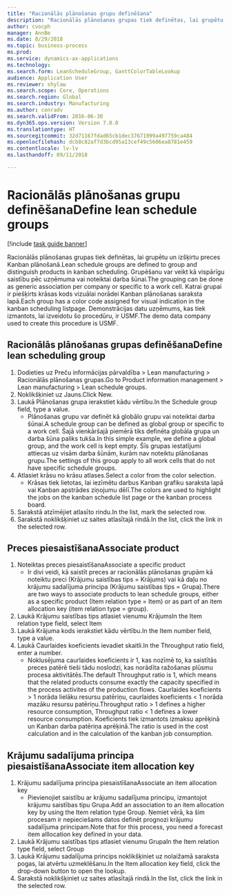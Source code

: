 ```yaml
--- 
title: "Racionālās plānošanas grupu definēšana"
description: "Racionālās plānošanas grupas tiek definētas, lai grupētu un izšķirtu preces Kanban plānošanā."
author: cvocph
manager: AnnBe
ms.date: 8/29/2018
ms.topic: business-process
ms.prod: 
ms.service: dynamics-ax-applications
ms.technology: 
ms.search.form: LeanScheduleGroup, GanttColorTableLookup
audience: Application User
ms.reviewer: shylaw
ms.search.scope: Core, Operations
ms.search.region: Global
ms.search.industry: Manufacturing
ms.author: conradv
ms.search.validFrom: 2016-06-30
ms.dyn365.ops.version: Version 7.0.0
ms.translationtype: HT
ms.sourcegitcommit: 32d71167fdad65cb1dec37671999a497759ca484
ms.openlocfilehash: dcb8c82af7d3bcd95a13cef49c5606ea8781e459
ms.contentlocale: lv-lv
ms.lasthandoff: 09/11/2018

---
```

# <a name="define-lean-schedule-groups"></a><span data-ttu-id="bbcf5-103">Racionālās plānošanas grupu definēšana</span><span class="sxs-lookup"><span data-stu-id="bbcf5-103">Define lean schedule groups</span></span>

[!include [task guide banner](../../includes/task-guide-banner.md)]

<span data-ttu-id="bbcf5-104">Racionālās plānošanas grupas tiek definētas, lai grupētu un izšķirtu preces Kanban plānošanā.</span><span class="sxs-lookup"><span data-stu-id="bbcf5-104">Lean schedule groups are defined to group and distinguish products in kanban scheduling.</span></span> <span data-ttu-id="bbcf5-105">Grupēšanu var veikt kā vispārīgu saistību pēc uzņēmuma vai noteiktai darba šūnai.</span><span class="sxs-lookup"><span data-stu-id="bbcf5-105">The grouping can be done as generic association per company or specific to a work cell.</span></span> <span data-ttu-id="bbcf5-106">Katrai grupai ir piešķirts krāsas kods vizuālai norādei Kanban plānošanas saraksta lapā.</span><span class="sxs-lookup"><span data-stu-id="bbcf5-106">Each group has a color code assigned for visual indication in the kanban scheduling listpage.</span></span> <span data-ttu-id="bbcf5-107">Demonstrācijas datu uzņēmums, kas tiek izmantots, lai izveidotu šo procedūru, ir USMF.</span><span class="sxs-lookup"><span data-stu-id="bbcf5-107">The demo data company used to create this procedure is USMF.</span></span>


## <a name="define-lean-scheduling-group"></a><span data-ttu-id="bbcf5-108">Racionālās plānošanas grupas definēšana</span><span class="sxs-lookup"><span data-stu-id="bbcf5-108">Define lean scheduling group</span></span>
1. <span data-ttu-id="bbcf5-109">Dodieties uz Preču informācijas pārvaldība > Lean manufacturing > Racionālās plānošanas grupas.</span><span class="sxs-lookup"><span data-stu-id="bbcf5-109">Go to Product information management > Lean manufacturing > Lean schedule groups.</span></span>
2. <span data-ttu-id="bbcf5-110">Noklikšķiniet uz Jauns.</span><span class="sxs-lookup"><span data-stu-id="bbcf5-110">Click New.</span></span>
3. <span data-ttu-id="bbcf5-111">Laukā Plānošanas grupa ierakstiet kādu vērtību.</span><span class="sxs-lookup"><span data-stu-id="bbcf5-111">In the Schedule group field, type a value.</span></span>
    * <span data-ttu-id="bbcf5-112">Plānošanas grupu var definēt kā globālo grupu vai noteiktai darba šūnai.</span><span class="sxs-lookup"><span data-stu-id="bbcf5-112">A schedule group can be defined as global group or specific to a work cell.</span></span> <span data-ttu-id="bbcf5-113">Šajā vienkāršajā piemērā tiks definēta globāla grupa un darba šūna paliks tukša.</span><span class="sxs-lookup"><span data-stu-id="bbcf5-113">In this simple example, we define a global group, and the work cell is kept empty.</span></span> <span data-ttu-id="bbcf5-114">Šīs grupas iestatījumi attiecas uz visām darba šūnām, kurām nav noteiktu plānošanas grupu.</span><span class="sxs-lookup"><span data-stu-id="bbcf5-114">The settings of this group apply to all work cells that do not have specific schedule groups.</span></span>  
4. <span data-ttu-id="bbcf5-115">Atlasiet krāsu no krāsu atlases.</span><span class="sxs-lookup"><span data-stu-id="bbcf5-115">Select a color from the color selection.</span></span>
    * <span data-ttu-id="bbcf5-116">Krāsas tiek lietotas, lai iezīmētu darbus Kanban grafiku saraksta lapā vai Kanban apstrādes ziņojumu dēlī.</span><span class="sxs-lookup"><span data-stu-id="bbcf5-116">The colors are used to highlight the jobs on the kanban schedule list page or the kanban process board.</span></span>  
5. <span data-ttu-id="bbcf5-117">Sarakstā atzīmējiet atlasīto rindu.</span><span class="sxs-lookup"><span data-stu-id="bbcf5-117">In the list, mark the selected row.</span></span>
6. <span data-ttu-id="bbcf5-118">Sarakstā noklikšķiniet uz saites atlasītajā rindā.</span><span class="sxs-lookup"><span data-stu-id="bbcf5-118">In the list, click the link in the selected row.</span></span>

## <a name="associate-product"></a><span data-ttu-id="bbcf5-119">Preces piesaistīšana</span><span class="sxs-lookup"><span data-stu-id="bbcf5-119">Associate product</span></span>
1. <span data-ttu-id="bbcf5-120">Noteiktas preces piesaistīšana</span><span class="sxs-lookup"><span data-stu-id="bbcf5-120">Associate a specific product</span></span>
    * <span data-ttu-id="bbcf5-121">Ir divi veidi, kā saistīt preces ar racionālās plānošanas grupām kā noteiktu preci (Krājumu saistības tips = Krājums) vai kā daļu no krājumu sadalījuma principa (Krājumu saistības tips = Grupa).</span><span class="sxs-lookup"><span data-stu-id="bbcf5-121">There are two ways to associate products to lean schedule groups, either as a specific product (Item relation type = Item) or as part of an item allocation key (item relation type = group).</span></span>    
2. <span data-ttu-id="bbcf5-122">Laukā Krājumu saistības tips atlasiet vienumu Krājums</span><span class="sxs-lookup"><span data-stu-id="bbcf5-122">In the Item relation type field, select Item</span></span>
3. <span data-ttu-id="bbcf5-123">Laukā Krājuma kods ierakstiet kādu vērtību.</span><span class="sxs-lookup"><span data-stu-id="bbcf5-123">In the Item number field, type a value.</span></span>
4. <span data-ttu-id="bbcf5-124">Laukā Caurlaides koeficients ievadiet skaitli.</span><span class="sxs-lookup"><span data-stu-id="bbcf5-124">In the Throughput ratio field, enter a number.</span></span>
    * <span data-ttu-id="bbcf5-125">Noklusējuma caurlaides koeficients ir 1, kas nozīmē to, ka saistītās preces patērē tieši tādu noslodzi, kas norādīta ražošanas plūsmu procesa aktivitātēs.</span><span class="sxs-lookup"><span data-stu-id="bbcf5-125">The default Throughput ratio is 1, which means that the related products consume exactly the capacity specified in the process activites of the production flows.</span></span> <span data-ttu-id="bbcf5-126">Caurlaides koeficients > 1 norāda lielāku resursu patēriņu, caurlaides koeficients < 1 norāda mazāku resursu patēriņu.</span><span class="sxs-lookup"><span data-stu-id="bbcf5-126">Throughput ratio > 1 defines a higher resource consumption, Throughput ratio < 1 defines a lower resource consumption.</span></span> <span data-ttu-id="bbcf5-127">Koeficients tiek izmantots izmaksu aprēķinā un Kanban darba patēriņa aprēķinā.</span><span class="sxs-lookup"><span data-stu-id="bbcf5-127">The ratio is used in the cost calculation and in the calculation of the kanban job consumption.</span></span>  

## <a name="associate-item-allocation-key"></a><span data-ttu-id="bbcf5-128">Krājumu sadalījuma principa piesaistīšana</span><span class="sxs-lookup"><span data-stu-id="bbcf5-128">Associate item allocation key</span></span>
1. <span data-ttu-id="bbcf5-129">Krājumu sadalījuma principa piesaistīšana</span><span class="sxs-lookup"><span data-stu-id="bbcf5-129">Associate an item allocation key</span></span>
    * <span data-ttu-id="bbcf5-130">Pievienojiet saistību ar krājumu sadalījuma principu, izmantojot krājumu saistības tipu Grupa.</span><span class="sxs-lookup"><span data-stu-id="bbcf5-130">Add an association to an item allocation key by using the Item relation type Group.</span></span>   <span data-ttu-id="bbcf5-131">Ņemiet vērā, ka šim procesam ir nepieciešams datos definēt prognozi krājumu sadalījuma principam.</span><span class="sxs-lookup"><span data-stu-id="bbcf5-131">Note that for this process, you need a forecast item alllocation key defined in your data.</span></span>  
2. <span data-ttu-id="bbcf5-132">Laukā Krājumu saistības tips atlasiet vienumu Grupa</span><span class="sxs-lookup"><span data-stu-id="bbcf5-132">In the Item relation type field, select Group</span></span>
3. <span data-ttu-id="bbcf5-133">Laukā Krājumu sadalījuma princips noklikšķiniet uz nolaižamā saraksta pogas, lai atvērtu uzmeklēšanu.</span><span class="sxs-lookup"><span data-stu-id="bbcf5-133">In the Item allocation key field, click the drop-down button to open the lookup.</span></span>
4. <span data-ttu-id="bbcf5-134">Sarakstā noklikšķiniet uz saites atlasītajā rindā.</span><span class="sxs-lookup"><span data-stu-id="bbcf5-134">In the list, click the link in the selected row.</span></span>


